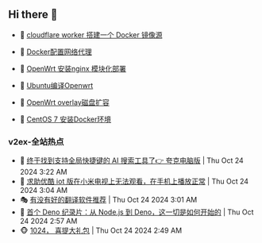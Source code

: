 ## Hi there 👋

<!--
**dkyg666/dkyg666** is a ✨ _special_ ✨ repository because its `README.md` (this file) appears on your GitHub profile.

Here are some ideas to get you started:

- 🔭 I’m currently working on ...
- 🌱 I’m currently learning ...
- 👯 I’m looking to collaborate on ...
- 🤔 I’m looking for help with ...
- 💬 Ask me about ...
- 📫 How to reach me: ...
- 😄 Pronouns: ...
- ⚡ Fun fact: ...
-->

<!-- BLOG-POST-LIST:START -->
- 🦩 [cloudflare worker 搭建一个 Docker 镜像源](http://blog.1996099.xyz/archives/cloudflare-worker-da-jian-yi-ge-docker-jing-xiang-zhan) 

- 🚦 [Docker配置网络代理](http://blog.1996099.xyz/archives/dockerpei-zhi-wang-luo-dai-li) 

- 🫶 [OpenWrt 安装nginx 模块化部署](http://blog.1996099.xyz/archives/openwrt-an-zhuang-nginx-mo-kuai-hua-bu-shu) 

- 🦄 [Ubuntu编译Openwrt](http://blog.1996099.xyz/archives/ubuntuzi-bian-yi-openwrt) 

- 🐻 [OpenWrt overlay磁盘扩容](http://blog.1996099.xyz/archives/openwrt-overlay) 

- 🤖 [CentOS 7 安装Docker环境](http://blog.1996099.xyz/archives/centos-docker) 
<!-- BLOG-POST-LIST:END -->

### v2ex-全站热点
<!-- v2ex:START -->
- 🥸 [终于找到支持全局快捷键的 AI 搜索工具了👉 夸克电脑版](https://www.v2ex.com/t/1083183#reply0) | Thu Oct 24 2024 3:22 AM
- 🤗 [求助优酷 iot 版在小米电视上无法观看，在手机上播放正常](https://www.v2ex.com/t/1083168#reply0) | Thu Oct 24 2024 3:04 AM
- 🎭 [有没有好的翻译软件推荐](https://www.v2ex.com/t/1083166#reply1) | Thu Oct 24 2024 3:01 AM
- 🥷 [首个 Deno 纪录片：从 Node.js 到 Deno，这一切是如何开始的](https://www.v2ex.com/t/1083161#reply1) | Thu Oct 24 2024 2:57 AM
- 🐵 [1024， 喜提大礼包](https://www.v2ex.com/t/1083154#reply8) | Thu Oct 24 2024 2:49 AM<!-- v2ex:END -->


